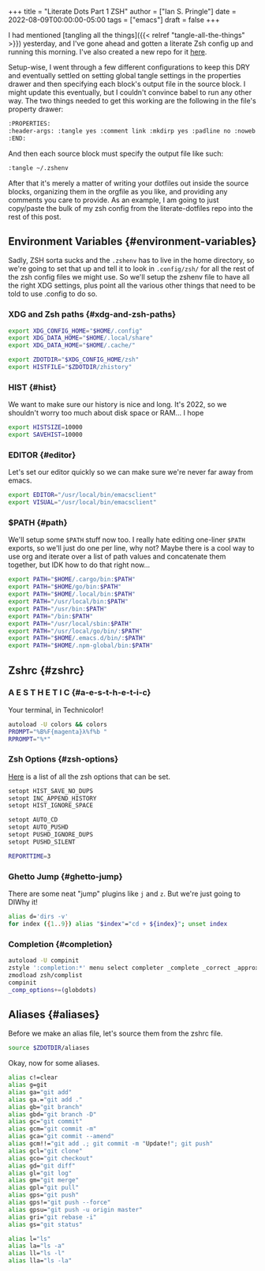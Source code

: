 +++
title = "Literate Dots Part 1 ZSH"
author = ["Ian S. Pringle"]
date = 2022-08-09T00:00:00-05:00
tags = ["emacs"]
draft = false
+++

I had mentioned [tangling all the things]({{< relref "tangle-all-the-things" >}}) yesterday, and I've gone ahead and
gotten a literate Zsh config up and running this morning. I've also created a
new repo for it [here](https://github.com/pard68/literate-dotfiles).

Setup-wise, I went through a few different configurations to keep this DRY and
eventually settled on setting global tangle settings in the properties drawer
and then specifying each block's output file in the source block. I might update
this eventually, but I couldn't convince babel to run any other way. The two
things needed to get this working are the following in the file's property
drawer:

```org
:PROPERTIES:
:header-args: :tangle yes :comment link :mkdirp yes :padline no :noweb tangle
:END:
```

And then each source block must specify the output file like such:

```org
:tangle ~/.zshenv
```

After that it's merely a matter of writing your dotfiles out inside the source
blocks, organizing them in the orgfile as you like, and providing any comments
you care to provide. As an example, I am going to just copy/paste the bulk of my
zsh config from the literate-dotfiles repo into the rest of this post.


## Environment Variables {#environment-variables}

Sadly, ZSH sorta sucks and the `.zshenv` has to live in the home directory, so
we're going to set that up and tell it to look in `.config/zsh/` for all the
rest of the zsh config files we might use. So we'll setup the zshenv file to
have all the right XDG settings, plus point all the various other things that
need to be told to use .config to do so.


### XDG and Zsh paths {#xdg-and-zsh-paths}

```sh
export XDG_CONFIG_HOME="$HOME/.config"
export XDG_DATA_HOME="$HOME/.local/share"
export XDG_DATA_HOME="$HOME/.cache/"

export ZDOTDIR="$XDG_CONFIG_HOME/zsh"
export HISTFILE="$ZDOTDIR/zhistory"
```


### HIST {#hist}

We want to make sure our history is nice and long. It's 2022, so we shouldn't
worry too much about disk space or RAM... I hope

```sh
export HISTSIZE=10000
export SAVEHIST=10000
```


### EDITOR {#editor}

Let's set our editor quickly so we can make sure we're never far away from
emacs.

```sh
export EDITOR="/usr/local/bin/emacsclient"
export VISUAL="/usr/local/bin/emacsclient"
```


### $PATH {#path}

We'll setup some `$PATH` stuff now too. I really hate editing one-liner `$PATH`
exports, so we'll just do one per line, why not? Maybe there is a cool way to
use org and iterate over a list of path values and concatenate them together,
but IDK how to do that right now...

```sh
export PATH="$HOME/.cargo/bin:$PATH"
export PATH="$HOME/go/bin:$PATH"
export PATH="$HOME/.local/bin:$PATH"
export PATH="/usr/local/bin:$PATH"
export PATH="/usr/bin:$PATH"
export PATH="/bin:$PATH"
export PATH="/usr/local/sbin:$PATH"
export PATH="/usr/local/go/bin/:$PATH"
export PATH="$HOME/.emacs.d/bin/:$PATH"
export PATH="$HOME/.npm-global/bin:$PATH"
```


## Zshrc {#zshrc}


### A E S T H E T I C {#a-e-s-t-h-e-t-i-c}

Your terminal, in Technicolor!

```sh
autoload -U colors && colors
PROMPT="%B%F{magenta}λ%f%b "
RPROMPT="%*"
```


### Zsh Options {#zsh-options}

[Here](https://zsh.sourceforge.io/Doc/Release/Options.html) is a list of all the zsh options that can be set.

```sh
setopt HIST_SAVE_NO_DUPS
setopt INC_APPEND_HISTORY
setopt HIST_IGNORE_SPACE

setopt AUTO_CD
setopt AUTO_PUSHD
setopt PUSHD_IGNORE_DUPS
setopt PUSHD_SILENT

REPORTTIME=3
```


### Ghetto Jump {#ghetto-jump}

There are some neat "jump" plugins like `j` and `z`. But we're just going to DIWhy it!

```sh
alias d='dirs -v'
for index ({1..9}) alias "$index"="cd + ${index}"; unset index
```


### Completion {#completion}

```sh
autoload -U compinit
zstyle ':completion:*' menu select completer _complete _correct _approximate
zmodload zsh/complist
compinit
_comp_options+=(globdots)
```


## Aliases {#aliases}

Before we make an alias file, let's source them from the zshrc file.

```sh
source $ZDOTDIR/aliases
```

Okay, now for some aliases.

```sh
alias c!=clear
alias g=git
alias ga="git add"
alias ga.="git add ."
alias gb="git branch"
alias gbd="git branch -D"
alias gc="git commit"
alias gcm="git commit -m"
alias gca="git commit --amend"
alias gcm!!="git add .; git commit -m "Update!"; git push"
alias gcl="git clone"
alias gco="git checkout"
alias gd="git diff"
alias gl="git log"
alias gm="git merge"
alias gpl="git pull"
alias gps="git push"
alias gps!="git push --force"
alias gpsu="git push -u origin master"
alias gri="git rebase -i"
alias gs="git status"

alias l="ls"
alias la="ls -a"
alias ll="ls -l"
alias lla="ls -la"
```
